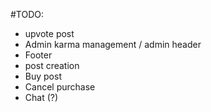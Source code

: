 #TODO:
* upvote post
* Admin karma management / admin header
* Footer
* post creation
* Buy post
* Cancel purchase
* Chat (?)
